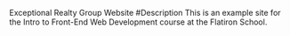 Exceptional Realty Group Website
#Description
This is an example site for the Intro to Front-End Web Development course at the Flatiron School.
